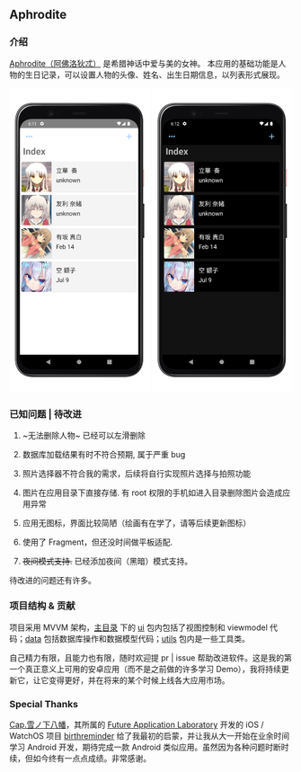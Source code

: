 ## Aphrodite


### 介绍
[Aphrodite（阿佛洛狄忒）](https://en.wikipedia.org/wiki/Aphrodite) 是希腊神话中爱与美的女神。
本应用的基础功能是人物的生日记录，可以设置人物的头像、姓名、出生日期信息，以列表形式展现。
<p align="center">
<img src=".\images\screen_shot_light.png" width=250/>
<img src=".\images\screen_shot_night.png" width=250/>
<p/>


### 已知问题 | 待改进

1. ~无法删除人物~ 已经可以左滑删除

2. 数据库加载结果有时不符合预期, 属于严重 bug

3. 照片选择器不符合我的需求，后续将自行实现照片选择与拍照功能

4. 图片在应用目录下直接存储. 有 root 权限的手机如进入目录删除图片会造成应用异常

5. 应用无图标，界面比较简陋（绘画有在学了，请等后续更新图标）

6. 使用了 Fragment，但还没时间做平板适配. 

7. ~~夜间模式支持.~~ 已经添加夜间（黑暗）模式支持。

待改进的问题还有许多。


### 项目结构 & 贡献

项目采用 MVVM 架构，[主目录](https://github.com/sodalaboratory/Aphrodite/tree/main/app/src/main/java/com/sodalaboratory/aphrodite) 下的 [ui](https://github.com/sodalaboratory/Aphrodite/tree/main/app/src/main/java/com/sodalaboratory/aphrodite/ui) 包内包括了视图控制和 viewmodel 代码；[data](https://github.com/sodalaboratory/Aphrodite/tree/main/app/src/main/java/com/sodalaboratory/aphrodite/data) 包括数据库操作和数据模型代码；[utils](https://github.com/sodalaboratory/Aphrodite/tree/main/app/src/main/java/com/sodalaboratory/aphrodite/utils) 包内是一些工具类。

自己精力有限，且能力也有限，随时欢迎提 pr | issue 帮助改进软件。这是我的第一个真正意义上可用的安卓应用（而不是之前做的许多学习 Demo），我将持续更新它，让它变得更好，并在将来的某个时候上线各大应用市场。

### Special Thanks
[Cap.雪ノ下八幡](https://github.com/CaptainYukinoshitaHachiman)，其所属的 [Future Application Laboratory](https://github.com/future-application-laboratory) 开发的 iOS / WatchOS 项目 [birthreminder](https://github.com/future-application-laboratory/BirthReminder) 给了我最初的启蒙，并让我从大一开始在业余时间学习 Android 开发，期待完成一款 Android 类似应用。虽然因为各种问题时断时续，但如今终有一点点成绩。非常感谢。


